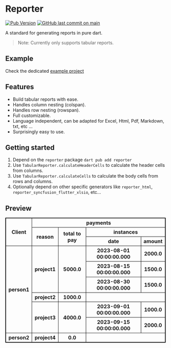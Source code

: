 # Reporter
[![Pub Version](https://img.shields.io/pub/v/reporter)](https://pub.dev/packages/reporter)
[![GitHub last commit on main](https://img.shields.io/github/last-commit/Bdaya-Dev/reporter/main)](https://github.com/Bdaya-Dev/reporter/tree/main/packages/reporter)

A standard for generating reports in pure dart.
> Note: Currently only supports tabular reports.

## Example

Check the dedicated [example project](../example)

## Features

* Build tabular reports with ease.
* Handles column nesting (colspan).
* Handles row nesting (rowspan).
* Full customizable.
* Language independent, can be adapted for Excel, Html, Pdf, Markdown, txt, etc ...
* Surprisingly easy to use.

## Getting started

1. Depend on the `reporter` package `dart pub add reporter`
2. Use `TabularReporter.calculateHeaderCells` to calculate the header cells from columns.
3. Use `TabularReporter.calculateCells` to calculate the body cells from rows and columns.
4. Optionally depend on other specific generators like `reporter_html`, `reporter_syncfusion_flutter_xlsio`, etc...

## Preview

<div>
    <style>
        table,
        tr,
        th,
        td {
            border: 1px solid black;
        }
    </style>
    <table>
        <thead>
            <tr>
                <th rowspan="3" colspan="1">Client</th>
                <th rowspan="1" colspan="4">payments</th>
            </tr>
            <tr>
                <th rowspan="2" colspan="1">reason</th>
                <th rowspan="2" colspan="1">total to pay</th>
                <th rowspan="1" colspan="2">instances</th>
            </tr>
            <tr>
                <th rowspan="1" colspan="1">date</th>
                <th rowspan="1" colspan="1">amount</th>
            </tr>
        </thead>
        <thead>
            <tr>
                <th rowspan="6" colspan="1">person1</th>
                <th rowspan="3" colspan="1">project1</th>
                <th rowspan="3" colspan="1">5000.0</th>
                <th rowspan="1" colspan="1">2023-08-01 00:00:00.000</th>
                <th rowspan="1" colspan="1">2000.0</th>
            </tr>
            <tr>
                <th rowspan="1" colspan="1">2023-08-15 00:00:00.000</th>
                <th rowspan="1" colspan="1">1500.0</th>
            </tr>
            <tr>
                <th rowspan="1" colspan="1">2023-08-30 00:00:00.000</th>
                <th rowspan="1" colspan="1">1500.0</th>
            </tr>
            <tr>
                <th rowspan="1" colspan="1">project2</th>
                <th rowspan="1" colspan="1">1000.0</th>
            </tr>
            <tr>
                <th rowspan="2" colspan="1">project3</th>
                <th rowspan="2" colspan="1">4000.0</th>
                <th rowspan="1" colspan="1">2023-09-01 00:00:00.000</th>
                <th rowspan="1" colspan="1">1000.0</th>
            </tr>
            <tr>
                <th rowspan="1" colspan="1">2023-09-15 00:00:00.000</th>
                <th rowspan="1" colspan="1">2000.0</th>
            </tr>
            <tr>
                <th rowspan="1" colspan="1">person2</th>
                <th rowspan="1" colspan="1">project4</th>
                <th rowspan="1" colspan="1">0.0</th>
            </tr>
        </thead>
    </table>
</div>